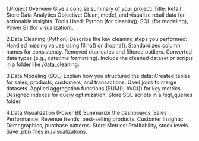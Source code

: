 1.Project Overview Give a concise summary of your project:
Title: Retail Store Data Analytics
Objective: Clean, model, and visualize retail data for actionable insights.
Tools Used: Python (for cleaning), SQL (for modeling), Power BI (for visualization).

2.Data Cleaning (Python) Describe the key cleaning steps you performed:
Handled missing values using fillna() or dropna().
Standardized column names for consistency.
Removed duplicates and filtered outliers.
Converted data types (e.g., datetime formatting). Include the cleaned dataset or scripts in a folder like /data_cleaning.

3.Data Modeling (SQL) Explain how you structured the data:
Created tables for sales, products, customers, and transactions.
Used joins to merge datasets.
Applied aggregation functions (SUM(), AVG()) for key metrics.
Designed indexes for query optimization. Store SQL scripts in a /sql_queries folder.

4.Data Visualization (Power BI) Summarize the dashboards:
Sales Performance: Revenue trends, best-selling products.
Customer Insights: Demographics, purchase patterns.
Store Metrics: Profitability, stock levels. Save .pbix files in /visualizations.
